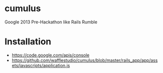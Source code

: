 cumulus
=======

Google 2013 Pre-Hackathon like Rails Rumble

# Installation
- https://code.google.com/apis/console
- https://github.com/wafflestudio/cumulus/blob/master/rails_app/app/assets/javascripts/application.js
